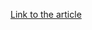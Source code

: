[Link to the article](https://zscaler.com/blogs/security-research/targeted-attacks-oil-and-gas-supply-chain-industries-middle-east)
